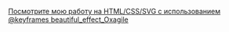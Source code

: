 [Посмотрите мою работу на HTML/CSS/SVG c использованием @keyframes beautiful_effect_Oxagile](https://ageevdmitryminsk.github.io/CSS-SVG-beautiful_effects_Oxagile/index.html)
